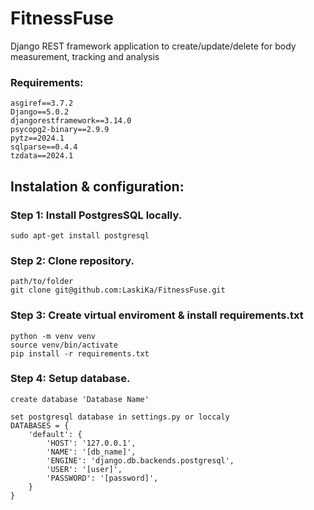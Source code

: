 # FitnessFuse
Django REST framework application to create/update/delete for body measurement, tracking and analysis

### Requirements:
```
asgiref==3.7.2
Django==5.0.2
djangorestframework==3.14.0
psycopg2-binary==2.9.9
pytz==2024.1
sqlparse==0.4.4
tzdata==2024.1
```
## Instalation & configuration:

### Step 1: Install PostgresSQL locally.
```
sudo apt-get install postgresql 
```

### Step 2: Clone repository.
```
path/to/folder
git clone git@github.com:LaskiKa/FitnessFuse.git
```
### Step 3: Create virtual enviroment & install requirements.txt
```
python -m venv venv
source venv/bin/activate
pip install -r requirements.txt
```

### Step 4: Setup database.
```
create database 'Database Name'

set postgresql database in settings.py or loccaly
DATABASES = {
    'default': {
        'HOST': '127.0.0.1',
        'NAME': '[db_name]',
        'ENGINE': 'django.db.backends.postgresql',
        'USER': '[user]',  
        'PASSWORD': '[password]',
    }
}
```